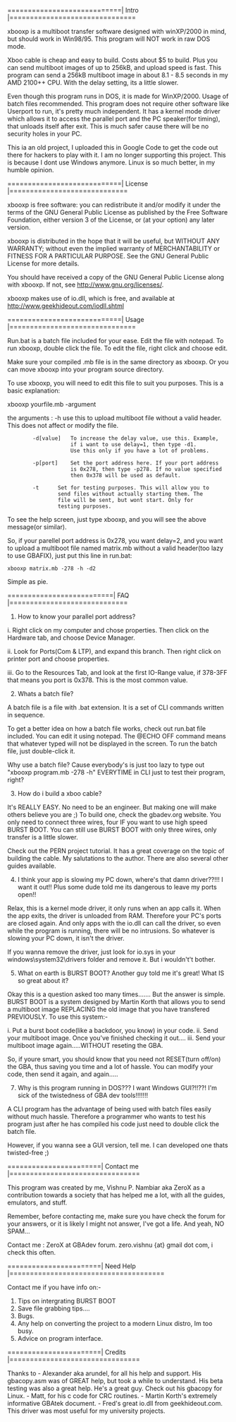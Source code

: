 ============================| Intro |===============================

xbooxp is a multiboot transfer software designed with winXP/2000 in mind, but 
should work in Win98/95. This program will NOT work in raw DOS mode.

Xboo cable is cheap and easy to build. Costs about $5 to build. Plus you can send 
multiboot images of up to 256kB, and upload speed is fast. This program can send a 256kB
multiboot image in about 8.1 - 8.5 seconds in my AMD 2100++ CPU. With the delay 
setting, its a little slower.

Even though this program runs in DOS, it is made for WinXP/2000. Usage of batch files
recommended. This program does not require other software like Userport to run, it's 
pretty much independent. It has a kernel mode driver which allows it to access the parallel 
port and the PC speaker(for timing), that unloads itself after exit. This is much safer 
cause there will be no security holes in your PC.

This ia an old project, I uploaded this in Google Code to get the code out there for hackers
to play with it. I am no longer supporting this project. This is because I dont use Windows
anymore. Linux is so much better, in my humble opinion.



============================| License |=============================

xbooxp is free software: you can redistribute it and/or modify
it under the terms of the GNU General Public License as published by
the Free Software Foundation, either version 3 of the License, or
(at your option) any later version.

xbooxp is distributed in the hope that it will be useful,
but WITHOUT ANY WARRANTY; without even the implied warranty of
MERCHANTABILITY or FITNESS FOR A PARTICULAR PURPOSE.  See the
GNU General Public License for more details.

You should have received a copy of the GNU General Public License
along with xbooxp.  If not, see <http://www.gnu.org/licenses/>.

xbooxp makes use of io.dll, which is free, and available at
http://www.geekhideout.com/iodll.shtml


============================| Usage |===============================

Run.bat is a batch file included for your ease. Edit the file with notepad. To run xbooxp, double 
click the file. To edit the file, right click and choose edit.

Make sure your compiled .mb file is in the same directory as xbooxp. Or you can move xbooxp into
your program source directory.

To use xbooxp, you will need to edit this file to suit you purposes. This is a basic explanation:

xbooxp yourfile.mb -argument

the arguments :
			-h		use this to upload multiboot file without a valid
					header. This does not affect or modify the file.

			-d[value]	To increase the delay value, use this. Example,
						if i want to use delay=1, then type -d1.
						Use this only if you have a lot of problems.

			-p[port]	Set the port address here. If your port address
						is 0x278, then type -p278. If no value specified
						then 0x378 will be used as default.

			-t		Set for testing purposes. This will allow you to 
					send files without actually starting them. The
					file will be sent, but wont start. Only for
					testing purposes.


To see the help screen, just type xbooxp, and you will see the above message(or similar).

So, if your parellel port address is 0x278, you want delay=2, and you want to upload a multiboot file 
named matrix.mb without a valid header(too lazy to use GBAFIX), just put this line in run.bat:

	xbooxp matrix.mb -278 -h -d2

Simple as pie.



==========================| FAQ |=============================

1. How to know your parallel port address?

i.   Right click on my computer and chose properties. Then click on the Hardware tab, and 
     choose Device Manager.

ii.  Look for Ports(Com & LTP), and expand this branch. Then right click on printer port and 
     choose properties.

iii. Go to the Resources Tab, and look at the first IO-Range value, if 378-3FF that means you 
     port is 0x378. This is the most common value.


2. Whats a batch file?

A batch file is a file with .bat extension. It is a set of CLI commands written in sequence.

To get a better idea on how a batch file works, check out run.bat file included. You can 
edit it using notepad. The @ECHO OFF command means that whatever typed will not be displayed 
in the screen. To run the batch file, just double-click it.

Why use a batch file? Cause everybody's is just too lazy to type out "xbooxp program.mb -278 -h" 
EVERYTIME in CLI just to test their program, right?


3. How do i build a xboo cable?

It's REALLY EASY.
No need to be an engineer. But making one will make others believe you are        ;)
To build one, check the gbadev.org website. You only need to connect three wires, 
four IF you want to use high speed BURST BOOT. You can still use BURST BOOT with only three 
wires, only transfer is a little slower.

Check out the PERN project tutorial. It has a great coverage on the topic of building
the cable. My salutations to the author. There are also several other guides available.

4. I think your app is slowing my PC down, where's that damn driver??!!! I want it out!!
Plus some dude told me its dangerous to leave my ports open!!

Relax, this is a kernel mode driver, it only runs when an app calls it. When the app
exits, the driver is unloaded from RAM. Therefore your PC's ports are closed again. And 
only apps with the io.dll can call the driver, so even while the program is running, there 
will be no intrusions. So whatever is slowing your PC down, it isn't the driver.

If you wanna remove the driver, just look for io.sys in your windows\system32\drivers folder
and remove it. But i wouldn't't bother.


5. What on earth is BURST BOOT? Another guy told me it's great! What IS so great about it?

Okay this is a question asked too many times.......
But the answer is simple. BURST BOOT is a system designed by Martin Korth that allows you to
send a multiboot image REPLACING the old image that you have transfered PREVIOUSLY. To use this
system:-

i.   Put a burst boot code(like a backdoor, you know) in your code.
ii.  Send your multiboot image. Once you've finished checking it out....
iii. Send your multiboot image again.....WITHOUT reseting the GBA.

So, if youre smart, you should know that you need not RESET(turn off/on) the GBA, thus 
saving you time and a lot of hassle. You can modify your code, then send it again, 
and again.....


7. Why is this program running in DOS??? I want Windows GUI?!!??! I'm sick of the
twistedness of GBA dev tools!!!!!!!

A CLI program has the advantage of being used with batch files easily without much hassle.
Therefore a programmer who wants to test his program just after he has compiled his code 
just need to double click the batch file.

However, if you wanna see a GUI version, tell me. I can developed one thats twisted-free  ;)



=======================| Contact me |================================

This program was created by me, Vishnu P. Nambiar aka ZeroX as a contribution towards
a society that has helped me a lot, with all the guides, emulators, and stuff.

Remember, before contacting me, make sure you have check the forum for your answers, or it
is likely I might not answer, I've got a life. And yeah, NO SPAM...

Contact me : ZeroX at GBAdev forum.
             zero.vishnu {at} gmail dot com, i check this often.



=======================| Need Help |======================================

Contact me if you have info on:-
1. Tips on intergrating BURST BOOT
2. Save file grabbing tips....
3. Bugs.
4. Any help on converting the project to a modern Linux distro, Im too busy.
5. Advice on program interface.



=======================| Credits |================================

Thanks to
	  - Alexander aka arundel, for all his help and support. His gbacopy.asm was of GREAT
 	    help, but took a while to understand. His beta testing was also a great help. He's
        a great guy. Check out his gbacopy for Linux.
	  - Matt, for his c code for CRC routines.
	  - Martin Korth's extremely informative GBAtek document.
	  - Fred's great io.dll from geekhideout.com. This driver was most useful for my 
	    university projects.
